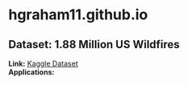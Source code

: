 # hgraham11.github.io

## **Dataset:** 1.88 Million US Wildfires
**Link:** [Kaggle Dataset](https://www.kaggle.com/datasets/rtatman/188-million-us-wildfires)  
**Applications:**
